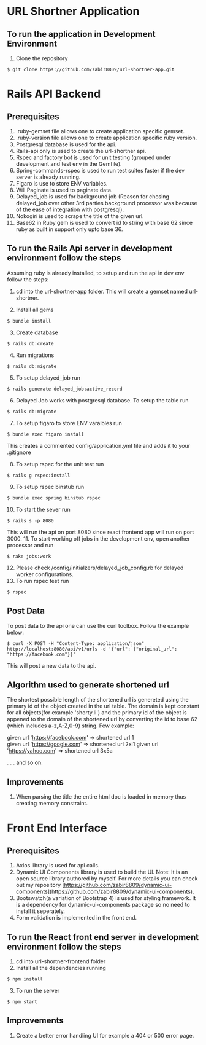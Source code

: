 # URL Shortner Application

## To run the application in Development Environment
1. Clone the repository
```
$ git clone https://github.com/zabir8809/url-shortner-app.git
```

# Rails API Backend

## Prerequisites
1. .ruby-gemset file allows one to create application specific gemset.
2. .ruby-version file allows one to create application specific ruby version.
3. Postgresql database is used for the api.
4. Rails-api only is used to create the url-shortner api.
5. Rspec and factory bot is used for unit testing (grouped under development and test env in the Gemfile).
6. Spring-commands-rspec is used to run test suites faster if the dev server is already running.
7. Figaro is use to store ENV variables.
8. Will Paginate is used to paginate data.
9. Delayed_job is used for background job (Reason for chosing delayed_job over other 3rd parties background processor was because of the ease of integration with postgresql).
10. Nokogiri is used to scrape the title of the given url.
11. Base62 in Ruby gem is used to convert id to string with base 62 since ruby as built in support only upto base 36.

## To run the Rails Api server in development environment follow the steps
Assuming ruby is already installed, to setup and run the api in dev env follow the steps:
1. cd into the url-shortner-app folder. This will create a gemset named url-shortner.

2. Install all gems 
```
$ bundle install
```
3. Create database
```
$ rails db:create
```
4. Run migrations
```
$ rails db:migrate
```
5. To setup delayed_job run
```
$ rails generate delayed_job:active_record
```
6. Delayed Job works with postgresql database. To setup the table run
```
$ rails db:migrate
```
7. To setup figaro to store ENV varaibles run
```
$ bundle exec figaro install
``` 
This creates a commented config/application.yml file and adds it to your .gitignore

8. To setup rspec for the unit test run
```
$ rails g rspec:install
```
9. To setup rspec binstub run 
```
$ bundle exec spring binstub rspec
```
10. To start the sever run
```
$ rails s -p 8080
```
This will run the api on port 8080 since react frontend app will run on port 3000.
11. To start working off jobs in the development env, open another processor and run
```
$ rake jobs:work
```
12. Please check /config/initialzers/delayed_job_config.rb for delayed worker configurations.
13. To run rspec test run 
```
$ rspec
```

## Post Data
To post data to the api one can use the curl toolbox. Follow the example below:
```
$ curl -X POST -H "Content-Type: application/json" http://localhost:8080/api/v1/urls -d '{"url": {"original_url": "https://facebook.com"}}'
```
This will post a new data to the api.

## Algorithm used to generate shortened url
The shortest possible length of the shortened url is genereted using the primary id of the object created in the url table. The domain is kept constant for all objects(for example 'shorty.li') and the primary id of the object is appened to the domain of the shortened url by converting the id to base 62 (which includes a-z,A-Z,0-9) string. Few example:

given url 'https://facebook.com' => shortened url 1  
given url 'https://google.com' => shortened url 2xl1 
given url 'https://yahoo.com' => shortened url 3x5a

.
.
.
and so on.

##  Improvements
1. When parsing the title the entire html doc is loaded in memory thus creating memory constraint.

# Front End Interface

## Prerequisites
1. Axios library is used for api calls.
2. Dynamic UI Components library is used to build the UI. Note: It is an open source library authored by myself. For more details you can check out my repository [https://github.com/zabir8809/dynamic-ui-components](https://github.com/zabir8809/dynamic-ui-components).
3. Bootswatch(a variation of Bootstrap 4) is used for styling framework. It is a dependency for dynamic-ui-components package so no need to install it seperately.
4. Form validation is implemented in the front end.

## To run the React front end server in development environment follow the steps
1. cd into url-shortner-frontend folder
2. Install all the dependencies running
```
$ npm install 
```
3. To run the server
```
$ npm start
```

## Improvements
1. Create a better error handling UI for example a 404 or 500 error page.

